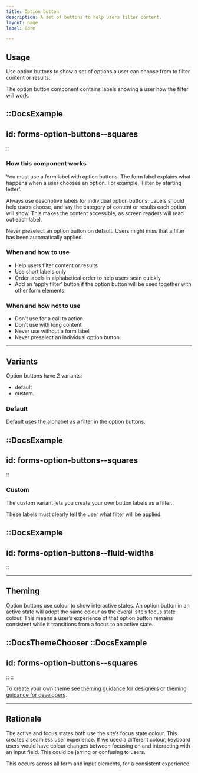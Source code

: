 ```yaml
---
title: Option button
description: A set of buttons to help users filter content.
layout: page
label: Core

---
```


## Usage

Use option buttons to show a set of options a user can choose from to filter content or results.

The option button component contains labels showing a user how the filter will work.

::DocsExample
---
id: forms-option-buttons--squares
---
::

### How this component works

You must use a form label with option buttons. The form label explains what happens when a user chooses an option. For example, ‘Filter by starting letter’.

Always use descriptive labels for individual option buttons. Labels should help users choose, and say the category of content or results each option will show. This makes the content accessible, as screen readers will read out each label.

Never preselect an option button on default. Users might miss that a filter has been automatically applied.

### When and how to use

- Help users filter content or results
- Use short labels only
- Order labels in alphabetical order to help users scan quickly
- Add an ‘apply filter’ button if the option button will be used together with other form elements

### When and how not to use

- Don’t use for a call to action
- Don’t use with long content
- Never use without a form label
- Never preselect an individual option button

---

## Variants

Option buttons have 2 variants:

- default
- custom.

### Default

Default uses the alphabet as a filter in the option buttons.

::DocsExample
---
id: forms-option-buttons--squares
---
::

### Custom

The custom variant lets you create your own button labels as a filter.

These labels must clearly tell the user what filter will be applied.

::DocsExample
---
id: forms-option-buttons--fluid-widths
---
::

---

## Theming

Option buttons use colour to show interactive states. An option button in an active state will adopt the same colour as the overall site’s focus state colour. This means a user’s experience of that option button remains consistent while it transitions from a focus to an active state. 

::DocsThemeChooser
  ::DocsExample
  ---
  id: forms-option-buttons--squares
  ---
  ::
::

To create your own theme see [theming guidance for designers]() or [theming guidance for developers]().

---

## Rationale

The active and focus states both use the site’s focus state colour. This creates a seamless user experience. If we used a different colour, keyboard users would have colour changes between focusing on and interacting with an input field. This could be jarring or confusing to users.

This occurs across all form and input elements, for a consistent experience. 
